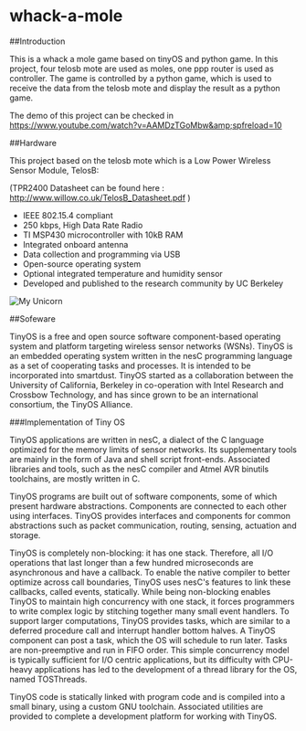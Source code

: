 # whack-a-mole

##Introduction

This is a whack a mole game based on tinyOS and python game. 
In this project, four telosb mote are used as moles, one ppp router is used as controller. 
The game is controlled by a python game, which is used to receive the data from the telosb mote and display the result as a python game. 

The demo of this project can be checked in https://www.youtube.com/watch?v=AAMDzTGoMbw&amp;spfreload=10

##Hardware

This project based on the telosb mote which is a Low Power Wireless Sensor Module, TelosB:

(TPR2400 Datasheet can be found here : http://www.willow.co.uk/TelosB_Datasheet.pdf )

- IEEE 802.15.4 compliant 
- 250 kbps, High Data Rate Radio 
- TI MSP430 microcontroller with 10kB RAM 
- Integrated onboard antenna 
- Data collection and programming via USB 
- Open-source operating system 
- Optional integrated temperature and humidity sensor 
- Developed and published to the research community by UC Berkeley 

![My Unicorn](http://moodle.utc.fr/file.php/498/SupportWeb/res/telosb-recto.png)

##Sofeware

TinyOS is a free and open source software component-based operating system and platform targeting wireless sensor networks (WSNs). TinyOS is an embedded operating system written in the nesC programming language as a set of cooperating tasks and processes. It is intended to be incorporated into smartdust. TinyOS started as a collaboration between the University of California, Berkeley in co-operation with Intel Research and Crossbow Technology, and has since grown to be an international consortium, the TinyOS Alliance.

###Implementation of Tiny OS

TinyOS applications are written in nesC, a dialect of the C language optimized for the memory limits of sensor networks. Its supplementary tools are mainly in the form of Java and shell script front-ends. Associated libraries and tools, such as the nesC compiler and Atmel AVR binutils toolchains, are mostly written in C.

TinyOS programs are built out of software components, some of which present hardware abstractions. Components are connected to each other using interfaces. TinyOS provides interfaces and components for common abstractions such as packet communication, routing, sensing, actuation and storage.

TinyOS is completely non-blocking: it has one stack. Therefore, all I/O operations that last longer than a few hundred microseconds are asynchronous and have a callback. To enable the native compiler to better optimize across call boundaries, TinyOS uses nesC's features to link these callbacks, called events, statically. While being non-blocking enables TinyOS to maintain high concurrency with one stack, it forces programmers to write complex logic by stitching together many small event handlers. To support larger computations, TinyOS provides tasks, which are similar to a deferred procedure call and interrupt handler bottom halves. A TinyOS component can post a task, which the OS will schedule to run later. Tasks are non-preemptive and run in FIFO order. This simple concurrency model is typically sufficient for I/O centric applications, but its difficulty with CPU-heavy applications has led to the development of a thread library for the OS, named TOSThreads.

TinyOS code is statically linked with program code and is compiled into a small binary, using a custom GNU toolchain. Associated utilities are provided to complete a development platform for working with TinyOS.

